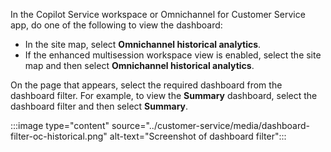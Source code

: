 In the Copilot Service workspace or Omnichannel for Customer Service app, do one of the following to view the dashboard:

- In the site map, select **Omnichannel historical analytics**.
- If the enhanced multisession workspace view is enabled, select the site map and then select **Omnichannel historical analytics**.

On the page that appears, select the required dashboard from the dashboard filter. For example, to view the **Summary** dashboard, select the dashboard filter and then select **Summary**.

:::image type="content" source="../customer-service/media/dashboard-filter-oc-historical.png" alt-text="Screenshot of dashboard filter":::

